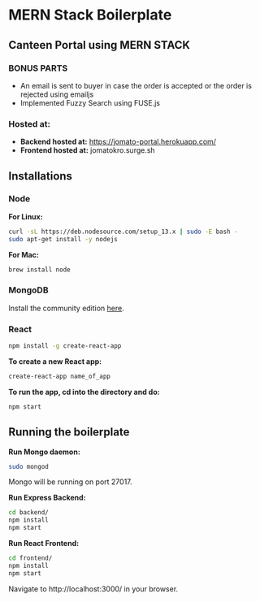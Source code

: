 # MERN Stack Boilerplate

## Canteen Portal using MERN STACK

### BONUS PARTS
* An email is sent to buyer in case the order is accepted or the order is rejected using emailjs
* Implemented Fuzzy Search using FUSE.js

### Hosted at:
* **Backend hosted at:** https://jomato-portal.herokuapp.com/
* **Frontend hosted at:** jomatokro.surge.sh

## Installations

### Node
**For Linux:**
```bash
curl -sL https://deb.nodesource.com/setup_13.x | sudo -E bash -
sudo apt-get install -y nodejs
```

**For Mac:**
```bash
brew install node
```

### MongoDB
Install the community edition [here](https://www.mongodb.com/try/download/community).

### React
```bash
npm install -g create-react-app
```

**To create a new React app:**
```bash
create-react-app name_of_app
```

**To run the app, cd into the directory and do:**
```bash
npm start
```

## Running the boilerplate

**Run Mongo daemon:**
```bash
sudo mongod
```
Mongo will be running on port 27017.

**Run Express Backend:**
```bash
cd backend/
npm install
npm start
```

**Run React Frontend:**
```bash
cd frontend/
npm install
npm start
```

Navigate to http://localhost:3000/ in your browser.
